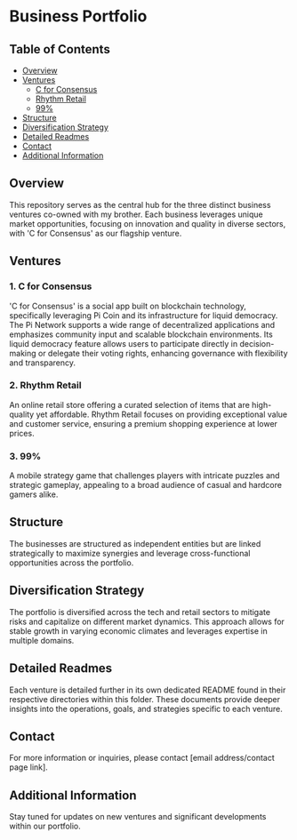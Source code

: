 # Business Portfolio

## Table of Contents
- [Overview](#overview)
- [Ventures](#ventures)
  - [C for Consensus](#1-c-for-consensus)
  - [Rhythm Retail](#2-rhythm-retail)
  - [99%](#3-99)
- [Structure](#structure)
- [Diversification Strategy](#diversification-strategy)
- [Detailed Readmes](#detailed-readmes)
- [Contact](#contact)
- [Additional Information](#additional-information)

## Overview
This repository serves as the central hub for the three distinct business ventures co-owned with my brother. Each business leverages unique market opportunities, focusing on innovation and quality in diverse sectors, with 'C for Consensus' as our flagship venture.

## Ventures

### 1. C for Consensus
'C for Consensus' is a social app built on blockchain technology, specifically leveraging Pi Coin and its infrastructure for liquid democracy. The Pi Network supports a wide range of decentralized applications and emphasizes community input and scalable blockchain environments. Its liquid democracy feature allows users to participate directly in decision-making or delegate their voting rights, enhancing governance with flexibility and transparency.

### 2. Rhythm Retail
An online retail store offering a curated selection of items that are high-quality yet affordable. Rhythm Retail focuses on providing exceptional value and customer service, ensuring a premium shopping experience at lower prices.

### 3. 99%
A mobile strategy game that challenges players with intricate puzzles and strategic gameplay, appealing to a broad audience of casual and hardcore gamers alike.

## Structure
The businesses are structured as independent entities but are linked strategically to maximize synergies and leverage cross-functional opportunities across the portfolio.

## Diversification Strategy
The portfolio is diversified across the tech and retail sectors to mitigate risks and capitalize on different market dynamics. This approach allows for stable growth in varying economic climates and leverages expertise in multiple domains.

## Detailed Readmes
Each venture is detailed further in its own dedicated README found in their respective directories within this folder. These documents provide deeper insights into the operations, goals, and strategies specific to each venture.

## Contact
For more information or inquiries, please contact [email address/contact page link].

## Additional Information
Stay tuned for updates on new ventures and significant developments within our portfolio.

